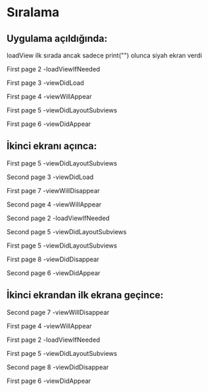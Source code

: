 # Sıralama 
 ## Uygulama açıldığında:

loadView ilk sırada ancak sadece print("") olunca siyah ekran verdi


First page 2 -loadViewIfNeeded

First page 3 -viewDidLoad

First page 4 -viewWillAppear

First page 5 -viewDidLayoutSubviews

First page 6 -viewDidAppear


 ## İkinci ekranı açınca:

First page 5 -viewDidLayoutSubviews

Second page 3 -viewDidLoad

First page 7 -viewWillDisappear

Second page 4 -viewWillAppear

Second page 2 -loadViewIfNeeded

Second page 5 -viewDidLayoutSubviews

First page 5 -viewDidLayoutSubviews

First page 8 -viewDidDisappear

Second page 6 -viewDidAppear


 ## İkinci ekrandan ilk ekrana geçince:

Second page 7 -viewWillDisappear

First page 4 -viewWillAppear

First page 2 -loadViewIfNeeded

First page 5 -viewDidLayoutSubviews

Second page 8 -viewDidDisappear

First page 6 -viewDidAppear

